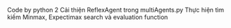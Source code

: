 Code by python 2
Cải thiện ReflexAgent trong multiAgents.py
Thực hiện tìm kiếm Minmax, Expectimax search và evaluation function
